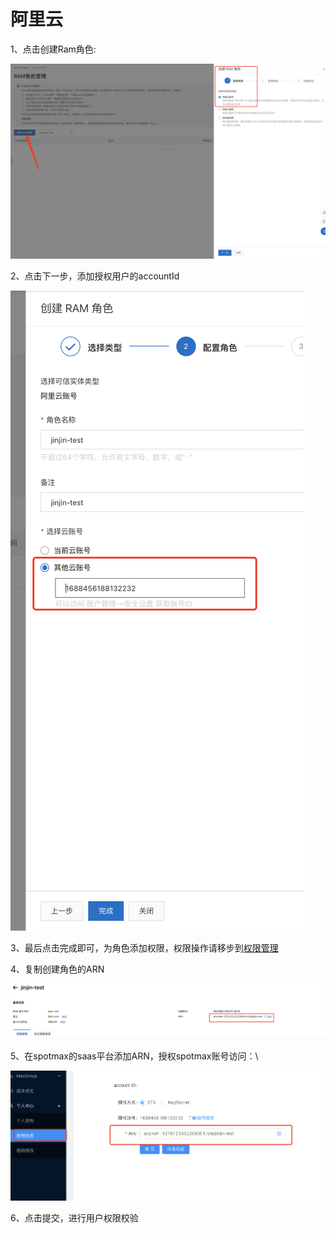# 阿里云

1、点击创建Ram角色:

![](<../../.gitbook/assets/image (145).png>)

2、点击下一步，添加授权用户的accountId

![](<../../.gitbook/assets/image (78).png>)

3、最后点击完成即可，为角色添加权限，权限操作请移步到[权限管理](https://docs.spotmaxtech.com/saas-gong-neng-jie-shao/quan-xian-guan-li/e-li-yun)

4、复制创建角色的ARN

![](<../../.gitbook/assets/image (125).png>)

5、在spotmax的saas平台添加ARN，授权spotmax账号访问：\


![](<../../.gitbook/assets/image (7).png>)

6、点击提交，进行用户权限校验

